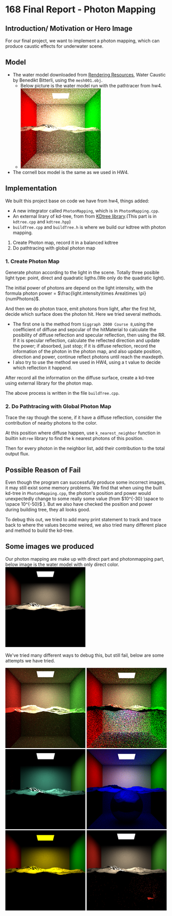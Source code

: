 # 168 Final Report - Photon Mapping

## Introduction/ Motivation or Hero Image

For our final project, we want to implement a photon mapping, which can produce caustic effects for underwater scene.

## Model

- The water model downloaded from [Rendering Resources](https://benedikt-bitterli.me/resources/), Water Caustic
by Benedikt Bitterli, using the `mesh001.obj`.
  - Below picture is the water model run with the pathtracer from hw4. 
  - <img src="168_final_scene/water_model_with_pathtracer.png" alt="Water Model" width="250"/>
- The cornell box model is the same as we used in HW4.

## Implementation

We built this project base on code we have from hw4, things added: 
- A new integrator called `PhotonMapping`, which is in `PhotonMapping.cpp`. 
- An external lirary of kd-tree, from from [KDtree library](https://github.com/cdalitz/kdtree-cpp).(This part is in `kdtree.cpp` and `kdtree.hpp`)
- `buildTree.cpp` and  `buildTree.h` is where we build our kdtree with photon mapping.  

1. Create Photon map, record it in a balanced kdtree
2. Do pathtracing with global photon map

### 1. Create Photon Map

Generate photon according to the light in the scene. Totally three posible light type: point, direct and quadratic ligths.(We only do the quadratic light).

The initial power of photons are depend on the light intensity, with the formula photon power =  $\frac{light.intensity\times Area\times \pi}{numPhotons}$.

And then we do photon trace, emit photons from light, after the first hit, decide which surface does the photon hit. Here we tried several methods.

- The first one is the method from `Siggraph 2000 Course 8`,using the coefficient of diffuse and sepcular of the hitMaterial to calculate the posibility of diffuse reflection and specular reflection, then using the RR. If it is specular reflection, calculate the reflected direction and update the power; if absorbed, just stop; if it is diffuse refection, record the information of the photon in the photon map, and also update position, direction and power, continue reflect photons until reach the maxdepth.
- I also try to use the method we used in HW4, using a t value to decide which reflection it happend.

After record all the information on the diffuse surface, create a kd-tree using external library for the photon map.

The above process is written in the file `buildTree.cpp`.

### 2. Do Pathtracing with Global Photon Map

Trace the ray though the scene, if it have a diffuse reflection, consider the contribution of nearby photons to the color.

At this position where diffuse happen, use `k_nearest_neighbor` function in builtin `kdtree` library to find the k nearest photons of this position.

Then for every photon in the neighbor list, add their contribution to the total output flux.

## Possible Reason of Fail

Even though the program can successfully produce some incorrect images, it may still exist some memory problems. We find that when using the built kd-tree in `PhotonMapping.cpp`, the photon's position and power would unexpectedly change to some really some value (from $10^{-30} \space to \space 10^{-50}$ ). But we also have checked the position and power during building tree, they all looks good.

To debug this out, we tried to add many print statement to track and trace back to where the values become weired, we also tried many different place and method to build the kd-tree. 

## Some images we produced 

Our photon mapping are make up with direct part and photonmapping part, below image is the water model with only direct color. 
<img src="168_final_scene/only_direct.png" alt="failed1" width="250"/>

We've tried many different ways to debug this, but still fail, below are some attempts we have tried. 

<p float="left">
  <img src="168_final_scene/failed_attemp_4.png" alt="failed4" width="250" height="250"/>
  <img src="168_final_scene/failed_attemp_6.png" alt="failed6" width="250" height="250"/>
  <img src="168_final_scene/failed_attemp_2.png" alt="failed2" width="250" height="250"/>
  <img src="168_final_scene/failed_attemp_5.png" alt="failed5" width="250" height="250"/>
  <img src="168_final_scene/failed_attemp_7.png" alt="failed7" width="250" height="250"/>
  <img src="168_final_scene/failed_attemp_1.png" alt="failed1" width="250" height="250"/>
</p>




